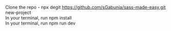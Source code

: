 Clone the repo - npx degit https://github.com/sGabunia/sass-made-easy.git new-project  
In your terminal, run npm install  
In your terminal, run npm run dev  
